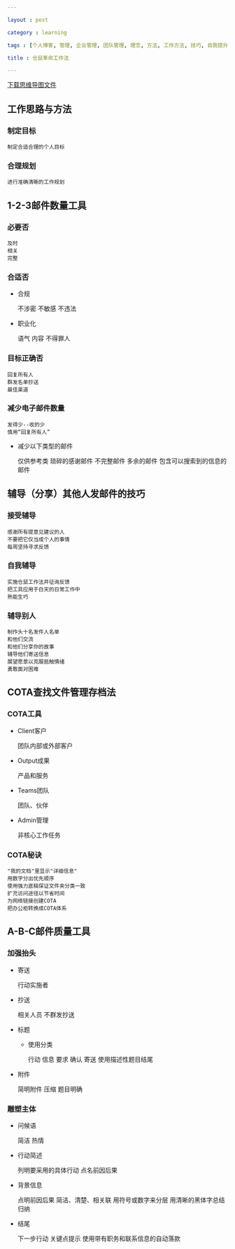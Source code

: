 ```yaml
---

layout : post

category : learning

tags : [个人博客, 管理, 企业管理, 团队管理, 理念, 方法, 工作方法, 技巧, 自我提升]

title : 仓鼠革命工作法

---
```


[下载思维导图文件](https://www.mindmeister.com/external/drive/do_open?file_id=0B6K98da0px63ODBfU0EtRkVKTFk)

## 工作思路与方法


### 制定目标

	制定合适合理的个人目标

### 合理规划

	进行准确清晰的工作规划

## 1-2-3邮件数量工具


### 必要否

	及时
	相关
	完整

### 合适否

- 合规

	不涉密
	不敏感
	不违法
	
- 职业化

	语气
	内容
	不得罪人

### 目标正确否

	回复所有人
	群发名单抄送
	最佳渠道

### 减少电子邮件数量

	发得少--收的少
	慎用“回复所有人”
	
- 减少以下类型的邮件

	仅供参考类
	琐碎的感谢邮件
	不完整邮件
	多余的邮件
	包含可以搜索到的信息的邮件

## 辅导（分享）其他人发邮件的技巧


### 接受辅导

	感谢所有提意见建议的人
	不要把它仅当成个人的事情
	每周坚持寻求反馈

### 自我辅导

	实施仓鼠工作法并征询反馈
	把工具应用于白天的日常工作中
	熟能生巧

### 辅导别人

	制作头十名发件人名单
	和他们交流
	和他们分享你的故事
	辅导他们寄送信息
	展望愿景以克服抵触情绪
	勇敢面对困难

## COTA查找文件管理存档法


### COTA工具

- Client客户

	团队内部或外部客户
	
- Output成果

	产品和服务
	
- Teams团队

	团队、伙伴
	
- Admin管理

	非核心工作任务

### COTA秘诀

	"我的文档"里显示"详细信息"
	用数字分出优先顺序
	使用强力底稿保证文件夹分类一致
	扩充访问途径以节省时间
	为网络链接创建COTA
	把办公柜转换成COTA体系

## A-B-C邮件质量工具


### 加强抬头

- 寄送

	行动实施者
	
- 抄送

	相关人员
	不群发抄送
	
- 标题

	- 使用分类
	
		行动
		信息
		要求
		确认
		寄送
		使用描述性题目结尾
		
- 附件

	简明附件
	压缩
	题目明确

### 雕塑主体

- 问候语

	简洁
	热情
	
- 行动简述

	列明要采用的具体行动
	点名前因后果
	
- 背景信息

	点明前因后果
	简洁、清楚、相关联
	用符号或数字来分层
	用清晰的黑体字总结归纳
	
- 结尾

	下一步行动
	关键点提示
	使用带有职务和联系信息的自动落款